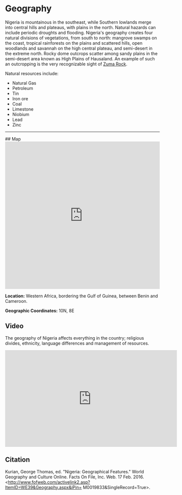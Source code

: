 # Geography

Nigeria is mountainous in the southeast, while Southern lowlands merge into central hills and plateaus, with plains in the north. Natural hazards can include periodic droughts and flooding. Nigeria's geography creates four natural divisions of vegetations, from south to north: mangrove swamps on the coast, tropical rainforests on the plains and scattered hills, open woodlands and savannah on the high central plateau, and semi-desert in the extreme north. Rocky dome outcrops scatter among sandy plains in the semi-desert area known as High Plains of Hausaland. An example of such an outcropping is the very recognizable sight of [Zuma Rock](landmarks#ZumaRock).

Natural resources include:
- Natural Gas
- Petroleum
- Tin
- Iron ore
- Coal
- Limestone
- Niobium
- Lead
- Zinc

<hr />
## Map
<iframe
  width="100%"
  height="480"
  frameborder="0" style="border:0"
  src="https://www.google.com/maps/embed/v1/search?key=AIzaSyC8EzlfU1nbk346uRMNKKvsIve-1cPFPWk&q=Nigeria" allowfullscreen>
</iframe>

**Location:** Western Africa, bordering the Gulf of Guinea, between Benin and Cameroon.

**Geographic Coordinates:** 10N, 8E

## Video
The geography of Nigeria affects everything in the country; religious divides, ethnicity, language differences and management of resources.
<iframe width="560" height="315" src="https://www.youtube-nocookie.com/embed/irn2SWBRZWQ?rel=0" frameborder="0" allowfullscreen></iframe>


## Citation
Kurian, George Thomas, ed. "Nigeria: Geographical Features." World Geography and Culture Online. Facts On File, Inc. Web. 17 Feb. 2016. <http://www.fofweb.com/activelink2.asp?ItemID=WE39&Geography.aspx&iPin= M0019833&SingleRecord=True>.
